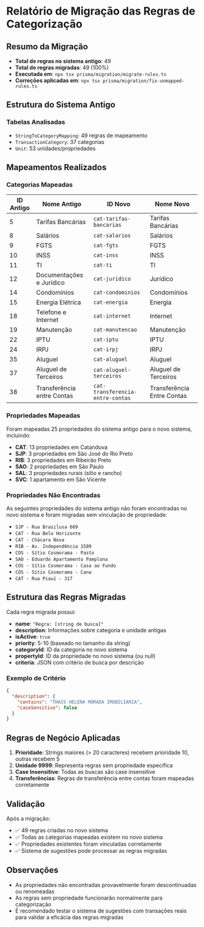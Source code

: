 # Relatório de Migração das Regras de Categorização

## Resumo da Migração

- **Total de regras no sistema antigo**: 49
- **Total de regras migradas**: 49 (100%)
- **Executada em**: `npx tsx prisma/migration/migrate-rules.ts`
- **Correções aplicadas em**: `npx tsx prisma/migration/fix-unmapped-rules.ts`

## Estrutura do Sistema Antigo

### Tabelas Analisadas
- `StringToCategoryMapping`: 49 regras de mapeamento
- `TransactionCategory`: 37 categorias
- `Unit`: 53 unidades/propriedades

## Mapeamentos Realizados

### Categorias Mapeadas
| ID Antigo | Nome Antigo | ID Novo | Nome Novo |
|-----------|-------------|---------|-----------|
| 5 | Tarifas Bancárias | `cat-tarifas-bancarias` | Tarifas Bancárias |
| 8 | Salários | `cat-salarios` | Salários |
| 9 | FGTS | `cat-fgts` | FGTS |
| 10 | INSS | `cat-inss` | INSS |
| 11 | TI | `cat-ti` | TI |
| 12 | Documentações e Jurídico | `cat-juridico` | Jurídico |
| 14 | Condomínios | `cat-condominios` | Condomínios |
| 15 | Energia Elétrica | `cat-energia` | Energia |
| 18 | Telefone e Internet | `cat-internet` | Internet |
| 19 | Manutenção | `cat-manutencao` | Manutenção |
| 22 | IPTU | `cat-iptu` | IPTU |
| 24 | IRPJ | `cat-irpj` | IRPJ |
| 35 | Aluguel | `cat-aluguel` | Aluguel |
| 37 | Aluguel de Terceiros | `cat-aluguel-terceiros` | Aluguel de Terceiros |
| 38 | Transferência entre Contas | `cat-transferencia-entre-contas` | Transferência Entre Contas |

### Propriedades Mapeadas
Foram mapeadas 25 propriedades do sistema antigo para o novo sistema, incluindo:

- **CAT**: 13 propriedades em Catanduva
- **SJP**: 3 propriedades em São José do Rio Preto  
- **RIB**: 3 propriedades em Ribeirão Preto
- **SAO**: 2 propriedades em São Paulo
- **SAL**: 3 propriedades rurais (sítio e rancho)
- **SVC**: 1 apartamento em São Vicente

### Propriedades Não Encontradas
As seguintes propriedades do sistema antigo não foram encontradas no novo sistema e foram migradas sem vinculação de propriedade:

- `SJP - Rua Brasilusa 669`
- `CAT - Rua Belo Horizonte` 
- `CAT - Chácara Nova`
- `RIB - Av. Independência 1589`
- `COS - Sítio Cosmorama - Pasto`
- `SAO - Eduardo Apartamento Pamplona`
- `COS - Sítio Cosmorama - Casa ao Fundo`
- `COS - Sítio Cosmorama - Cana`
- `CAT - Rua Piauí - 317`

## Estrutura das Regras Migradas

Cada regra migrada possui:
- **name**: `"Regra: [string de busca]"`
- **description**: Informações sobre categoria e unidade antigas
- **isActive**: `true`
- **priority**: 5-10 (baseado no tamanho da string)
- **categoryId**: ID da categoria no novo sistema
- **propertyId**: ID da propriedade no novo sistema (ou null)
- **criteria**: JSON com critério de busca por descrição

### Exemplo de Critério
```json
{
  "description": {
    "contains": "THAIS HELENA MORADA IMOBILIARIA",
    "caseSensitive": false
  }
}
```

## Regras de Negócio Aplicadas

1. **Prioridade**: Strings maiores (> 20 caracteres) recebem prioridade 10, outras recebem 5
2. **Unidade 9999**: Representa regras sem propriedade específica
3. **Case Insensitive**: Todas as buscas são case insensitive
4. **Transferências**: Regras de transferência entre contas foram mapeadas corretamente

## Validação

Após a migração:
- ✅ 49 regras criadas no novo sistema
- ✅ Todas as categorias mapeadas existem no novo sistema
- ✅ Propriedades existentes foram vinculadas corretamente
- ✅ Sistema de sugestões pode processar as regras migradas

## Observações

- As propriedades não encontradas provavelmente foram descontinuadas ou renomeadas
- As regras sem propriedade funcionarão normalmente para categorização
- É recomendado testar o sistema de sugestões com transações reais para validar a eficácia das regras migradas